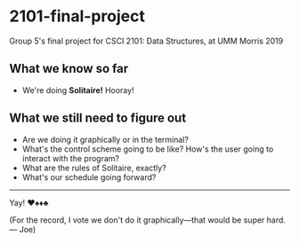 # 2101-final-project

Group 5's final project for CSCI 2101: Data Structures, at UMM Morris 2019

## What we know so far

 - We're doing **Solitaire!** Hooray!

## What we still need to figure out

 - Are we doing it graphically or in the terminal?
 - What's the control scheme going to be like? How's the user going to
   interact with the program?
 - What are the rules of Solitaire, exactly?
 - What's our schedule going forward?

------------

Yay! ♥️♠️♦️♣️

(For the record, I vote we don't do it graphically—that would be super hard. <br>
  — Joe)
